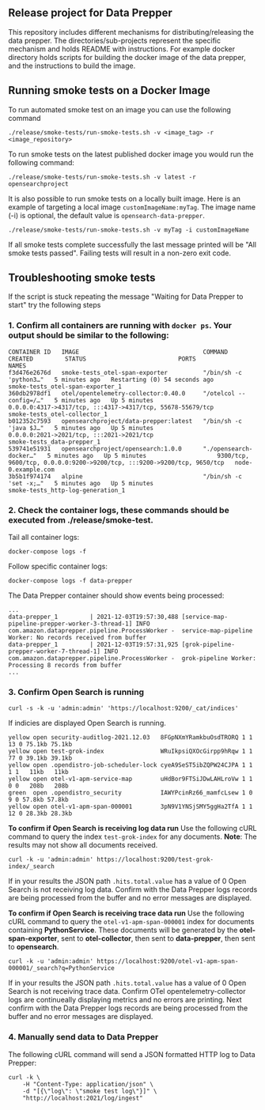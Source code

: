 ## Release project for Data Prepper

This repository includes different mechanisms for distributing/releasing the data prepper. The directories/sub-projects represent 
the specific mechanism and holds README with instructions. For example docker directory holds scripts for building the docker 
image of the data prepper, and the instructions to build the image.

## Running smoke tests on a Docker Image

To run automated smoke test on an image you can use the following command

```shell
./release/smoke-tests/run-smoke-tests.sh -v <image_tag> -r <image_repository>
```

To run smoke tests on the latest published docker image you would run the following command:

```shell
./release/smoke-tests/run-smoke-tests.sh -v latest -r opensearchproject
```

It is also possible to run smoke tests on a locally built image. Here is an example of targeting a local image `customImageName:myTag`. The image name (-i) is optional, the default value is `opensearch-data-prepper`.
```shell
./release/smoke-tests/run-smoke-tests.sh -v myTag -i customImageName
```

If all smoke tests complete successfully the last message printed will be "All smoke tests passed". Failing tests will result in a non-zero exit code.

## Troubleshooting smoke tests

If the script is stuck repeating the message "Waiting for Data Prepper to start" try the following steps

### 1. Confirm all containers are running with `docker ps`. Your output should be similar to the following:
```
CONTAINER ID   IMAGE                                   COMMAND                  CREATED         STATUS                          PORTS                                                                     NAMES
f3d476e2676d   smoke-tests_otel-span-exporter          "/bin/sh -c 'python3…"   5 minutes ago   Restarting (0) 54 seconds ago                                                                             smoke-tests_otel-span-exporter_1
360db2978df1   otel/opentelemetry-collector:0.40.0     "/otelcol --config=/…"   5 minutes ago   Up 5 minutes                    0.0.0.0:4317->4317/tcp, :::4317->4317/tcp, 55678-55679/tcp                smoke-tests_otel-collector_1
b012352c7593   opensearchproject/data-prepper:latest   "/bin/sh -c 'java $J…"   5 minutes ago   Up 5 minutes                    0.0.0.0:2021->2021/tcp, :::2021->2021/tcp                                 smoke-tests_data-prepper_1
539741e51931   opensearchproject/opensearch:1.0.0      "./opensearch-docker…"   5 minutes ago   Up 5 minutes                    9300/tcp, 9600/tcp, 0.0.0.0:9200->9200/tcp, :::9200->9200/tcp, 9650/tcp   node-0.example.com
3b5b1f974174   alpine                                  "/bin/sh -c 'set -x;…"   5 minutes ago   Up 5 minutes                                                                                              smoke-tests_http-log-generation_1
```
### 2. Check the container logs, these commands should be executed from ./release/smoke-test.
Tail all container logs:
```
docker-compose logs -f
```

Follow specific container logs:
```
docker-compose logs -f data-prepper
```

The Data Prepper container should show events being processed:
```
...
data-prepper_1         | 2021-12-03T19:57:30,488 [service-map-pipeline-prepper-worker-3-thread-1] INFO  com.amazon.dataprepper.pipeline.ProcessWorker -  service-map-pipeline Worker: No records received from buffer
data-prepper_1         | 2021-12-03T19:57:31,925 [grok-pipeline-prepper-worker-7-thread-1] INFO  com.amazon.dataprepper.pipeline.ProcessWorker -  grok-pipeline Worker: Processing 8 records from buffer
...
```
### 3. Confirm Open Search is running
```
curl -s -k -u 'admin:admin' 'https://localhost:9200/_cat/indices'
```
If indicies are displayed Open Search is running.
```
yellow open security-auditlog-2021.12.03   8FGpNXmYRamkbuOsdTRORQ 1 1 13 0 75.1kb 75.1kb
yellow open test-grok-index                WRuIkpsiQXOcGirpp9hRqw 1 1 77 0 39.1kb 39.1kb
yellow open .opendistro-job-scheduler-lock cyeA9SeST5ibZQPW24CJPA 1 1  1 1   11kb   11kb
yellow open otel-v1-apm-service-map        uHdBor9FTSiJDwLAHLroVw 1 1  0 0   208b   208b
green  open .opendistro_security           IAWYPcinRz66_mamfcLsew 1 0  9 0 57.8kb 57.8kb
yellow open otel-v1-apm-span-000001        3pN9V1YNSjSMY5ggHa2TfA 1 1 12 0 28.3kb 28.3kb
```
**To confirm if Open Search is receiving log data run**
Use the following cURL command to query the index `test-grok-index` for any documents. **Note**: The results may not show all documents received.
```
curl -k -u 'admin:admin' https://localhost:9200/test-grok-index/_search
```
If in your results the JSON path `.hits.total.value` has a value of 0 Open Search is not receiving log data. Confirm with the Data Prepper logs records are being processed from the buffer and no error messages are displayed.

**To confirm if Open Search is receiving trace data run**
Use the following cURL command to query the `otel-v1-apm-span-000001` index for documents containing **PythonService**. These documents will be generated by the **otel-span-exporter**, sent to **otel-collector**, then sent to **data-prepper**, then sent to **opensearch**.
```
curl -k -u 'admin:admin' https://localhost:9200/otel-v1-apm-span-000001/_search?q=PythonService
```
If in your results the JSON path `.hits.total.value` has a value of 0 Open Search is not receiving trace data. Confirm OTel opentelemetry-collector logs are continueally displaying metrics and no errors are printing. Next confirm with the Data Prepper logs records are being processed from the buffer and no error messages are displayed.

### 4. Manually send data to Data Prepper
The following cURL command will send a JSON formatted HTTP log to Data Prepper:
```
curl -k \
    -H "Content-Type: application/json" \
    -d "[{\"log\": \"smoke test log\"}]" \
    "http://localhost:2021/log/ingest"
```
